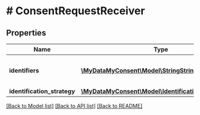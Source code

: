 # # ConsentRequestReceiver

## Properties

Name | Type | Description | Notes
------------ | ------------- | ------------- | -------------
**identifiers** | [**\MyDataMyConsent\Model\StringStringKeyValuePair[]**](StringStringKeyValuePair.md) | Consent request receiver identifiers | [optional]
**identification_strategy** | [**\MyDataMyConsent\Model\IdentificationStrategy**](IdentificationStrategy.md) |  | [optional]

[[Back to Model list]](../../README.md#models) [[Back to API list]](../../README.md#endpoints) [[Back to README]](../../README.md)
